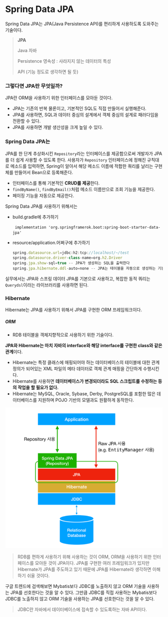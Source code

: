 # Spring Data JPA



Spring Data JPA는 JPA(Java Persistence API)를 편리하게 사용하도록 도와주는 기술이다.

> **JPA**
>
> Java  자바 
>
> Persistence 영속성 : 사라지지 않는 데이터의 특성
>
> API  (기능 정도로 생각하면 될 듯)



### 그렇다면 JPA란 무엇일까?

JPA란 ORM을 사용하기 위한 인터페이스를 모아둔 것이다.

+ JPA는 기존의 반복 물론이고, 기본적인 SQL도 직접 만들어서 실행해준다.
+ JPA를 사용하면, SQL과 데이터 중심의 설계에서 객체 중심의 설계로 패러다임을 전환할 수 있다.
+ JPA를 사용하면 개발 생산성을 크게 높일 수 있다.





### Spring Data JPA는 

JPA를 한 단계 추상화시킨 `Repository`라는 인터페이스를 제공함으로써 개발자가 JPA를 더 쉽게 사용할 수 있도록 한다. 사용자가 `Repository` 인터페이스에 정해진 규칙대로 메소드를 입력하면, Spring이 알아서 해당 메소드 이름에 적합한 쿼리를 날리는 구현체를 만들어서 Bean으로 등록해준다.



+ 인터페이스를 통해 기본적인 **CRUD를 제공**한다.
+ `findByName()`, `findByEmail()`처럼 메소드 이름만으로 조회 기능을 제공한다.
+ 페이징 기능을 자동으로 제공한다.



Spring Data JPA를 사용하기 위해서는 

+ build.gradle에 추가하기

  ` implementation 'org.springframerok.boot:spring-boot-starter-data-jpa'`

+ resource/application.어쩌구에 추가하기

  ```javascript
  spring.datasource.url=jdbc:h2:tcp://localhost/~/test
  spring.datasource.driver-class-name=org.h2.Driver
  spring.jpa.show-sql=true -- JPA가 생성하는 SQL을 출력한다
  spring.jpa.hibernate.ddl-auto=none -- JPA는 테이블을 자동으로 생성하는 기능을 제공하는데 `none`을 사용하면 해당 기능을 끈다
  ```

  



실무에서는 JPA와 스프링 데이터 JPA를 기본으로 사용하고, 복잡한 동적 쿼리는 `Querydsl`이라는 라이브러리를 사용하면 된다.



### Hibernate

Hibernate는 JPA를 사용하기 위해서 JPA를 구현한 ORM 프레임워크이다.  



##### ORM

+ RDB 테이블을 객체지향적으로 사용하기 위한 기술이다. 



**JPA와 Hibernate는 마치 자바의 interface와 해당 interface를 구현한 class와 같은 관계**이다.

+ Hibernate는 특정 클래스에 매핑되어야 하는 데이터베이스의 테이블에 대한 관계 정의가 되어있는 XML 파일의 메타 데이터로 객체 관계 매핑을 간단하게 수행시킨다.
+ Hibernate를 사용하면 **데이터베이스가 변경되더라도 SQL 스크립트를 수정하는 등의 작업을 할 필요가 없다.**
+ Hibernate는 MySQL, Oracle, Sybase, Derby, PostgreSQL를 포함한 많은 데이터베이스를 지원하며 POJO 기반의 모델과도 원활하게 동작한다.



![image info](springdatajpa.png)

> RDB를 편하게 사용하기 위해 사용하는 것이 ORM, ORM을 사용하기 위한 인터페이스를 모아둔 것이 JPA이다. JPA를 구현한 여러 프레임워크가 있지만 Hibernate가 JPA를 주도하고 있기 때문에 JPA를 Hibernate라 생각하면 이해하기 쉬울 것이다.



구글 트렌드에 검색해보면 Mybatis보다 JDBC를 노출하지 않고 ORM 기술을 사용하는 JPA를 선호한다는 것을 알 수 있다. 그만큼 JDBC를 직접 사용하는 Mybatis보다 JDBC를 노출하지 않고 ORM 기술을 사용하는 JPA를 선호한다는 것을 알 수 있다.

> JDBC란 자바에서 데이터베이스에 접속할 수 있도록하는 자바 API이다.